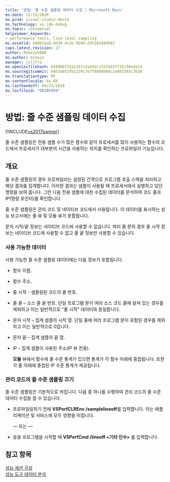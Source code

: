 ```yaml
---
title: '방법: 줄 수준 샘플링 데이터 수집 | Microsoft Docs'
ms.date: 11/15/2016
ms.prod: visual-studio-dev14
ms.technology: vs-ide-debug
ms.topic: conceptual
helpviewer_keywords:
- performance tools, line-level sampling
ms.assetid: 44803aad-dd39-4c2e-9209-d35185d44983
caps.latest.revision: 27
author: MikeJo5000
ms.author: mikejo
manager: jillfra
ms.openlocfilehash: 65890bf31a1257c3a41bc1fd7ed3f732c50eda14
ms.sourcegitcommit: 94b3a052fb1229c7e7f8804b09c1d403385c7630
ms.translationtype: MT
ms.contentlocale: ko-KR
ms.lasthandoff: 04/23/2019
ms.locfileid: "68185950"
---
```

# <a name="how-to-collect-line-level-sampling-data"></a>방법: 줄 수준 샘플링 데이터 수집
[!INCLUDE[vs2017banner](../includes/vs2017banner.md)]

줄 수준 샘플링은 전용 샘플 수가 많은 함수와 같이 프로세서를 많이 사용하는 함수의 코드에서 프로세서가 대부분의 시간을 사용하는 위치를 확인하는 프로파일러 기능입니다.  
  
## <a name="overview"></a>개요  
 줄 수준 샘플링의 경우 프로파일러는 설정된 간격으로 프로그램 호출 스택을 처리하고 해당 결과를 집계합니다. 이러한 결과는 샘플이 사용될 때 프로세서에서 실행하고 있던 명령을 보여 줍니다. 그런 다음 전용 샘플에 대한 수집된 데이터를 분석하여 코드 줄과 IP(명령 포인터)를 확인합니다.  
  
 줄 수준 샘플링은 관리 코드 및 네이티브 코드에서 사용됩니다. 이 데이터를 표시하는 성능 보고서에는 줄 뷰 및 모듈 뷰가 포함됩니다.  
  
 문자 시작/끝 정보는 네이티브 코드에 사용할 수 없습니다. 여러 줄 문의 경우 줄 시작 정보는 네이티브 코드에 사용할 수 없고 줄 끝 정보만 사용할 수 있습니다.  
  
### <a name="available-data"></a>사용 가능한 데이터  
 사용 가능한 줄 수준 샘플링 데이터에는 다음 정보가 포함됩니다.  
  
- 함수 이름.  
  
- 함수 주소.  
  
- 줄 시작 - 샘플링된 코드의 줄 번호.  
  
- 줄 끝 – 소스 줄 끝 번호. 단일 프로그램 문이 여러 소스 코드 줄에 걸쳐 있는 경우를 제외하고 이는 일반적으로 "줄 시작" 데이터와 동일합니다.  
  
- 문자 시작 – 집계 샘플의 시작 열. 단일 줄에 여러 프로그램 문이 포함된 경우를 제외하고 이는 일반적으로 0입니다.  
  
- 문자 끝 – 집계 샘플의 끝 열.  
  
- IP – 집계 샘플이 사용된 주소(IP 뷰 전용).  
  
  **모듈** 뷰에서 함수에 줄 수준 통계가 있으면 통계가 각 함수 아래에 중첩됩니다. 또한 각 줄 아래에 중첩된 IP 수준 통계가 제공됩니다.  
  
### <a name="turn-off-line-level-sampling-for-managed-code"></a>관리 코드의 줄 수준 샘플링 끄기  
 줄 수준 샘플링은 기본적으로 켜집니다. 다음 중 하나를 수행하여 관리 코드의 줄 수준 데이터 수집을 끌 수 있습니다.  
  
- 프로파일링하기 전에 **VSPerfCLREnv /samplelineoff**를 입력합니다. 이는 애플리케이션 및 서비스에 모두 영향을 미칩니다.  
  
     — 또는 —  
  
- 응용 프로그램을 시작할 때 **VSPerfCmd /lineoff \<기타 인수>** 를 입력합니다.  
  
## <a name="see-also"></a>참고 항목  
 [성능 세션 구성](../profiling/configuring-performance-sessions.md)   
 [성능 도구 데이터 분석](../profiling/analyzing-performance-tools-data.md)
